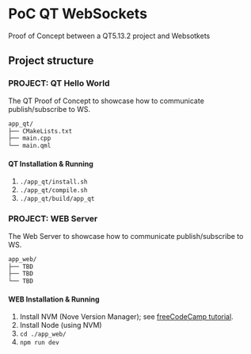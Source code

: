 # PoC QT WebSockets

Proof of Concept between a QT5.13.2 project and Websotkets

## Project structure

### PROJECT: QT Hello World

The QT Proof of Concept to showcase how to communicate publish/subscribe to WS.

```bash
app_qt/
├── CMakeLists.txt
├── main.cpp
└── main.qml
```

#### QT Installation & Running

1. `./app_qt/install.sh`
2. `./app_qt/compile.sh`
3. `./app_qt/build/app_qt`

### PROJECT: WEB Server

The Web Server to showcase how to communicate publish/subscribe to WS.

```bash
app_web/
├── TBD
├── TBD
└── TBD
```

#### WEB Installation & Running

1. Install NVM (Nove Version Manager); see [freeCodeCamp tutorial](https://www.freecodecamp.org/news/node-version-manager-nvm-install-guide/).
2. Install Node (using NVM)
3. `cd ./app_web/`
4. `npm run dev`
